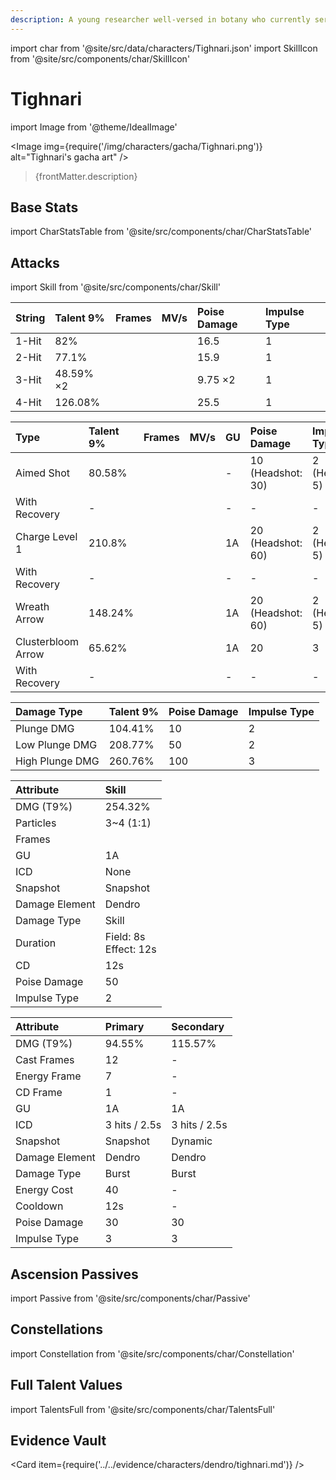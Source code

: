 ```yaml
---
description: A young researcher well-versed in botany who currently serves as a Forest Watcher in Avidya Forest. He is a straight shooter with a warm heart — and a dab hand at guiding even the dullest of pupils.
---
```


import char from '@site/src/data/characters/Tighnari.json'
import SkillIcon from '@site/src/components/char/SkillIcon'

# Tighnari

import Image from '@theme/IdealImage'

<Image img={require('/img/characters/gacha/Tighnari.png')} alt="Tighnari's gacha art" />
<blockquote>{frontMatter.description}</blockquote>

## Base Stats

import CharStatsTable from '@site/src/components/char/CharStatsTable'

<CharStatsTable char={char} />

## Attacks

import Skill from '@site/src/components/char/Skill'

<Tabs>
<TabItem value='na' label='Normal Attacks'>
<SkillIcon char={char} skill='na' />
<div class='talent-columns'>
<Skill char={char} skill='na' sectionFilter='Normal Attack' />

| String | Talent 9% | Frames | MV/s      | Poise Damage | Impulse Type |
| :----- | :-------- | :----- | :-------- | :----------- | :----------- |
| 1-Hit  | 82%       |        |           | 16.5         | 1            |
| 2-Hit  | 77.1%     |        |           | 15.9         | 1            |
| 3-Hit  | 48.59% ×2 |        |           | 9.75 ×2      | 1            |
| 4-Hit  | 126.08%   |        |           | 25.5         | 1            |

</div>
<div class='talent-columns'>
<Skill char={char} skill='na' sectionFilter='Charged Attack' />

| Type               | Talent 9% | Frames | MV/s       | GU  | Poise Damage        | Impulse Type      |
| :----------------- | :-------- | :----- | :--------- | :-- | :------------------ | :---------------- |
| Aimed Shot         | 80.58%    |        |            | -   | 10 \(Headshot: 30\) | 2 \(Headshot: 5\) |
| With Recovery      | -         |        |            | -   | -                   | -                 |
| Charge Level 1     | 210.8%    |        |            | 1A  | 20 \(Headshot: 60\) | 2 \(Headshot: 5\) |
| With Recovery      | -         |        |            | -   | -                   | -                 |
| Wreath Arrow       | 148.24%   |        |            | 1A  | 20 \(Headshot: 60\) | 2 \(Headshot: 5\) |
| Clusterbloom Arrow | 65.62%    |        |            | 1A  | 20                  | 3                 |
| With Recovery      | -         |        |            | -   | -                   | -                 |

</div>
<div class='talent-columns'>
<Skill char={char} skill='na' sectionFilter='Plunging Attack' />

| Damage Type     | Talent 9% | Poise Damage | Impulse Type |
| :-------------- | :-------- | :----------- | :----------- |
| Plunge DMG      | 104.41%   | 10           | 2            |
| Low Plunge DMG  | 208.77%   | 50           | 2            |
| High Plunge DMG | 260.76%   | 100          | 3            |

</div>

</TabItem>

<TabItem value='e' label='Skill'>
<SkillIcon char={char} skill='e' />
<div class='talent-columns'>
<Skill char={char} skill='e' />

| Attribute                 | Skill                       |
| :-----------------------  | :-------------------------- |
| DMG \(T9%\)               | 254.32%                     |
| Particles                 | 3~4 \(1:1\)                 |
| Frames                    |                             |
| GU                        | 1A                          |
| ICD                       | None                        | 
| Snapshot                  | Snapshot                    |
| Damage Element            | Dendro                      |
| Damage Type               | Skill                       |
| Duration                  | Field: 8s <br/> Effect: 12s |
| CD                        | 12s                         |
| Poise Damage              | 50                          |
| Impulse Type              | 2                           |

</div>

</TabItem>

<TabItem value='q' label='Burst'>
<SkillIcon char={char} skill='q' />
<div class='talent-columns'>
<Skill char={char} skill='q'/>

| Attribute         | Primary         | Secondary       |
| :---------------- | :-------------- | :-------------- |
| DMG \(T9%\)       | 94.55%          | 115.57%         |
| Cast Frames       | 12              | -               |
| Energy Frame      | 7               | -               |
| CD Frame          | 1               | -               |
| GU                | 1A              | 1A              |
| ICD               | 3 hits / 2.5s   | 3 hits / 2.5s   |
| Snapshot          | Snapshot        | Dynamic         |
| Damage Element    | Dendro          | Dendro          |
| Damage Type       | Burst           | Burst           |
| Energy Cost       | 40              | -               |
| Cooldown          | 12s             | -               |
| Poise Damage      | 30              | 30              |
| Impulse Type      | 3               | 3               |

</div>

</TabItem>
</Tabs>

## Ascension Passives

import Passive from '@site/src/components/char/Passive'

<Tabs>
<TabItem value='passive' label='Passive'>
<Passive char={char} passive={2} />
</TabItem>

<TabItem value='a1' label='Ascension 1'>
<Passive char={char} passive={0} />
</TabItem>

<TabItem value="a4" label="Ascension 4">
<Passive char={char} passive={1} />
</TabItem>
</Tabs>

## Constellations

import Constellation from '@site/src/components/char/Constellation'

<Tabs>
<TabItem value='c1' label='C1'>
<Constellation char={char} constellation={1} />
</TabItem>

<TabItem value='c2' label='C2'>
<Constellation char={char} constellation={2} />
</TabItem>

<TabItem value='c3' label='C3'>
<Constellation char={char} constellation={3} />
</TabItem>

<TabItem value='c4' label='C4'>
<Constellation char={char} constellation={4} />
</TabItem>

<TabItem value='c5' label='C5'>
<Constellation char={char} constellation={5} />
</TabItem>

<TabItem value='c6' label='C6'>
<Constellation char={char} constellation={6} />
</TabItem>
</Tabs>

## Full Talent Values

import TalentsFull from '@site/src/components/char/TalentsFull'

<TalentsFull char={char}/>

## Evidence Vault

<Card item={require('../../evidence/characters/dendro/tighnari.md')} />